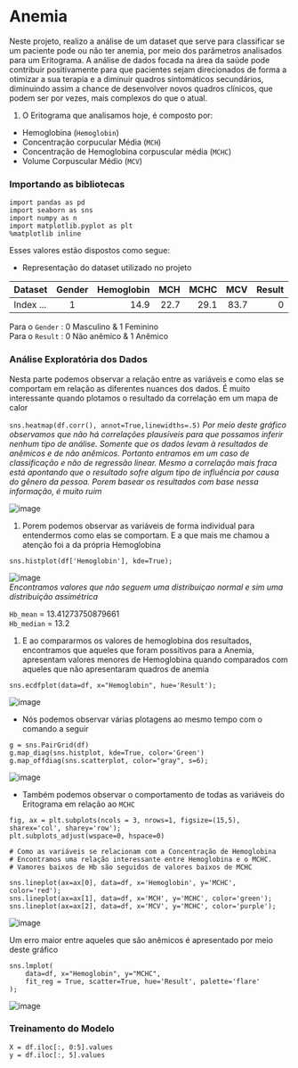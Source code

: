 # Anemia
 
Neste projeto, realizo a análise de um dataset que serve para classificar se um paciente pode ou não ter anemia, por meio dos parâmetros analisados para um Eritograma. A análise de dados focada na área da saúde pode contribuir positivamente para que pacientes sejam direcionados de forma a otimizar a sua terapia e a diminuir quadros sintomáticos secundários, diminuindo assim a chance de desenvolver novos quadros clínicos, que podem ser por vezes, mais complexos do que o atual.

1. O Eritograma que analisamos hoje, é composto por: 
* Hemoglobina (`Hemoglobin`)
* Concentração corpucular Média (`MCH`)
* Concentração de Hemoglobina corpuscular média (`MCHC`)
* Volume Corpuscular Médio (`MCV`)

### Importando as bibliotecas
```
import pandas as pd
import seaborn as sns
import numpy as n
import matplotlib.pyplot as plt
%matplotlib inline
```

Esses valores estão dispostos como segue:

- Representação do dataset utilizado no projeto

| Dataset        | Gender       | Hemoglobin  | MCH  | MCHC | MCV | Result |
| ------------- |:-------------:| -----------:|-----:|-----:|----:|-------:|
| Index ... | 1 | 14.9 | 22.7 | 29.1 | 83.7 | 0 |

Para o  `Gender` : 0 Masculino & 1 Feminino <br />
Para o `Result` : 0 Não anêmico & 1 Anêmico

### Análise Exploratória dos Dados

Nesta parte podemos observar a relação entre as variáveis e como elas se comportam em relação as diferentes nuances dos dados.
É muito interessante quando plotamos o resultado da correlação em um mapa de calor

`sns.heatmap(df.corr(), annot=True,linewidths=.5)`
_Por meio deste gráfico observamos que não há correlações plausíveis para que possamos inferir nenhum tipo de análise. Somente que os dados levam à resultados de anêmicos e de não anêmicos. Portanto entramos em um caso de classificação e não de regressão linear. Mesmo a correlação mais fraca está apontando que o resultado sofre algum tipo de influência por causa do gênero da pessoa. Porem basear os resultados com base nessa informação, é muito ruim_

![image](https://user-images.githubusercontent.com/81988636/207465951-6e3e1796-e1ff-4470-a197-78da65f1f854.png)

1. Porem podemos observar as variáveis de forma individual para entendermos como elas se comportam. E a que mais me chamou a atenção foi a da própria Hemoglobina

`sns.histplot(df['Hemoglobin'], kde=True);`

![image](https://user-images.githubusercontent.com/81988636/207466462-fa09326f-a934-4823-9215-87316ab37fb2.png) <br />
_Encontramos valores que não seguem uma distribuiçao normal e sim uma distribuição assimétrica_

`Hb_mean` = 13.41273750879661 <br />
`Hb_median` = 13.2

1. E ao compararmos os valores de hemoglobina dos resultados, encontramos que aqueles que foram possitivos para a Anemia, apresentam valores menores de Hemoglobina quando comparados com aqueles que não apresentaram quadros de anemia

`sns.ecdfplot(data=df, x="Hemoglobin", hue='Result');`

![image](https://user-images.githubusercontent.com/81988636/207468806-89b31bf0-0e88-4298-9677-07f2c8715645.png)

* Nós podemos observar várias plotagens ao mesmo tempo com o comando a seguir

```
g = sns.PairGrid(df)
g.map_diag(sns.histplot, kde=True, color='Green')
g.map_offdiag(sns.scatterplot, color="gray", s=6);
```

![image](https://user-images.githubusercontent.com/81988636/207469467-84c06b57-a7be-4e85-bbda-f99a09da3176.png)

* Também podemos observar o comportamento de todas as variáveis do Eritograma em relação ao `MCHC`

```
fig, ax = plt.subplots(ncols = 3, nrows=1, figsize=(15,5), sharex='col', sharey='row');
plt.subplots_adjust(wspace=0, hspace=0)

# Como as variáveis se relacionam com a Concentração de Hemoglobina
# Encontramos uma relação interessante entre Hemoglobina e o MCHC.
# Vamores baixos de Hb são seguidos de valores baixos de MCHC

sns.lineplot(ax=ax[0], data=df, x='Hemoglobin', y='MCHC', color='red');
sns.lineplot(ax=ax[1], data=df, x='MCH', y='MCHC', color='green');
sns.lineplot(ax=ax[2], data=df, x='MCV', y='MCHC', color='purple');
```

![image](https://user-images.githubusercontent.com/81988636/207469710-12314549-1c4f-4908-8bf7-81c259f6b5e4.png)

Um erro maior entre aqueles que são anêmicos é apresentado por meio deste gráfico

```
sns.lmplot(
    data=df, x="Hemoglobin", y="MCHC",
    fit_reg = True, scatter=True, hue='Result', palette='flare'
);
```

![image](https://user-images.githubusercontent.com/81988636/207470067-828feb32-11c0-4832-9538-835758b7a2e4.png)

### Treinamento do Modelo

`X = df.iloc[:, 0:5].values` <br />
`y = df.iloc[:, 5].values`
